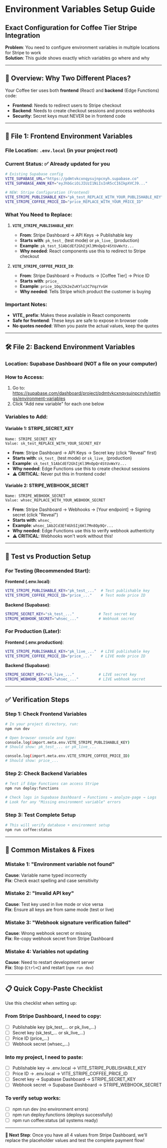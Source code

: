 # Environment Variables Setup Guide
## Exact Configuration for Coffee Tier Stripe Integration

**Problem**: You need to configure environment variables in multiple locations for Stripe to work  
**Solution**: This guide shows exactly which variables go where and why  

---

## 🎯 **Overview: Why Two Different Places?**

Your Coffee tier uses both **frontend** (React) and **backend** (Edge Functions) code:

- **Frontend**: Needs to redirect users to Stripe checkout
- **Backend**: Needs to create checkout sessions and process webhooks
- **Security**: Secret keys must NEVER be in frontend code

---

## 📁 **File 1: Frontend Environment Variables**

### **File Location**: `.env.local` (in your project root)

### **Current Status**: ✅ Already updated for you

```bash
# Existing Supabase config
VITE_SUPABASE_URL="https://pdmtvkcxnqysujnpcnyh.supabase.co"
VITE_SUPABASE_ANON_KEY="eyJhbGciOiJIUzI1NiIsInR5cCI6IkpXVCJ9..."

# NEW: Stripe Configuration (Frontend)
VITE_STRIPE_PUBLISHABLE_KEY="pk_test_REPLACE_WITH_YOUR_PUBLISHABLE_KEY"
VITE_STRIPE_COFFEE_PRICE_ID="price_REPLACE_WITH_YOUR_PRICE_ID"
```

### **What You Need to Replace**:

1. **`VITE_STRIPE_PUBLISHABLE_KEY`**:
   - **From**: Stripe Dashboard → API Keys → Publishable key
   - **Starts with**: `pk_test_` (test mode) or `pk_live_` (production)
   - **Example**: `pk_test_51AbCdEf2GhIjKl3MnOpQr4StUvWxYz...`
   - **Why needed**: React components use this to redirect to Stripe checkout

2. **`VITE_STRIPE_COFFEE_PRICE_ID`**:
   - **From**: Stripe Dashboard → Products → [Coffee Tier] → Price ID
   - **Starts with**: `price_`
   - **Example**: `price_1OqJ2k2eZvKYlo2C7VqzYvGH`
   - **Why needed**: Tells Stripe which product the customer is buying

### **Important Notes**:
- **VITE_ prefix**: Makes these available in React components
- **Safe for frontend**: These keys are safe to expose in browser code
- **No quotes needed**: When you paste the actual values, keep the quotes

---

## 🛠️ **File 2: Backend Environment Variables**

### **Location**: Supabase Dashboard (NOT a file on your computer)

### **How to Access**:
1. Go to: https://supabase.com/dashboard/project/pdmtvkcxnqysujnpcnyh/settings/environment-variables
2. Click "Add new variable" for each one below

### **Variables to Add**:

#### **Variable 1: STRIPE_SECRET_KEY**
```
Name: STRIPE_SECRET_KEY
Value: sk_test_REPLACE_WITH_YOUR_SECRET_KEY
```
- **From**: Stripe Dashboard → API Keys → Secret key (click "Reveal" first)
- **Starts with**: `sk_test_` (test mode) or `sk_live_` (production)
- **Example**: `sk_test_51AbCdEf2GhIjKl3MnOpQr4StUvWxYz...`
- **Why needed**: Edge Functions use this to create checkout sessions
- **⚠️ CRITICAL**: Never put this in frontend code!

#### **Variable 2: STRIPE_WEBHOOK_SECRET**
```
Name: STRIPE_WEBHOOK_SECRET  
Value: whsec_REPLACE_WITH_YOUR_WEBHOOK_SECRET
```
- **From**: Stripe Dashboard → Webhooks → [Your endpoint] → Signing secret (click "Reveal")
- **Starts with**: `whsec_`
- **Example**: `whsec_1Ab2Cd3Ef4Gh5Ij6Kl7Mn8Op9Qr...`
- **Why needed**: Edge Functions use this to verify webhook authenticity
- **⚠️ CRITICAL**: Webhooks won't work without this!

---

## 🔄 **Test vs Production Setup**

### **For Testing (Recommended Start)**:

**Frontend (.env.local)**:
```bash
VITE_STRIPE_PUBLISHABLE_KEY="pk_test_..."  # Test publishable key
VITE_STRIPE_COFFEE_PRICE_ID="price_..."    # Test mode price ID
```

**Backend (Supabase)**:
```bash
STRIPE_SECRET_KEY="sk_test_..."           # Test secret key
STRIPE_WEBHOOK_SECRET="whsec_..."         # Webhook secret
```

### **For Production (Later)**:

**Frontend (.env.production)**:
```bash
VITE_STRIPE_PUBLISHABLE_KEY="pk_live_..."  # LIVE publishable key
VITE_STRIPE_COFFEE_PRICE_ID="price_..."    # LIVE mode price ID
```

**Backend (Supabase)**:
```bash
STRIPE_SECRET_KEY="sk_live_..."           # LIVE secret key  
STRIPE_WEBHOOK_SECRET="whsec_..."         # LIVE webhook secret
```

---

## ✅ **Verification Steps**

### **Step 1: Check Frontend Variables**
```bash
# In your project directory, run:
npm run dev

# Open browser console and type:
console.log(import.meta.env.VITE_STRIPE_PUBLISHABLE_KEY)
# Should show: pk_test_... or pk_live_...

console.log(import.meta.env.VITE_STRIPE_COFFEE_PRICE_ID)  
# Should show: price_...
```

### **Step 2: Check Backend Variables**
```bash
# Test if Edge Functions can access Stripe
npm run deploy:functions

# Check logs in Supabase Dashboard → Functions → analyze-page → Logs
# Look for any "Missing environment variable" errors
```

### **Step 3: Test Complete Setup**
```bash
# This will verify database + environment setup
npm run coffee:status
```

---

## 🚨 **Common Mistakes & Fixes**

### **Mistake 1**: "Environment variable not found"
**Cause**: Variable name typed incorrectly  
**Fix**: Check exact spelling and case sensitivity

### **Mistake 2**: "Invalid API key"  
**Cause**: Test key used in live mode or vice versa  
**Fix**: Ensure all keys are from same mode (test or live)

### **Mistake 3**: "Webhook signature verification failed"
**Cause**: Wrong webhook secret or missing  
**Fix**: Re-copy webhook secret from Stripe Dashboard

### **Mistake 4**: Variables not updating
**Cause**: Need to restart development server  
**Fix**: Stop (`Ctrl+C`) and restart (`npm run dev`)

---

## 📋 **Quick Copy-Paste Checklist**

Use this checklist when setting up:

### **From Stripe Dashboard, I need to copy**:
- [ ] Publishable key (pk_test_... or pk_live_...)
- [ ] Secret key (sk_test_... or sk_live_...)  
- [ ] Price ID (price_...)
- [ ] Webhook secret (whsec_...)

### **Into my project, I need to paste**:
- [ ] Publishable key → .env.local → VITE_STRIPE_PUBLISHABLE_KEY
- [ ] Price ID → .env.local → VITE_STRIPE_COFFEE_PRICE_ID
- [ ] Secret key → Supabase Dashboard → STRIPE_SECRET_KEY
- [ ] Webhook secret → Supabase Dashboard → STRIPE_WEBHOOK_SECRET

### **To verify setup works**:
- [ ] npm run dev (no environment errors)
- [ ] npm run deploy:functions (deploys successfully)
- [ ] npm run coffee:status (all systems ready)

---

**🎯 Next Step**: Once you have all 4 values from Stripe Dashboard, we'll replace the placeholder values and test the complete payment flow!
